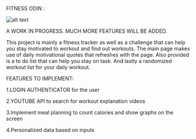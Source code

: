FITNESS ODIN :

![alt text](https://github.com/JfuseProductions/PerScholas-Projects/blob/main/fitness-odin/fitnessOdin.png)


A WORK IN PROGRESS. MUCH MORE FEATURES WILL BE ADDED.



This project is mainly a fitness tracker as well as a challenge that can help you stay motivated to workout  and find out workouts.
The main page makes use of daily motivational quotes that refreshes with the page.
Also provided is a to do list that can help you stay on task.
And lastly a randomized workout list for your daily workout.



FEATURES TO IMPLEMENT:

1.LOGIN AUTHENTICATOR for the user

2.YOUTUBE API to search for workout explanation videos

3.Implement meal planning to count calories and show graphs on the screen

4.Personalized data based on inputs
